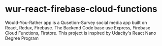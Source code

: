 # wur-react-firebase-cloud-functions
Would-You-Rather app is a Qusetion-Survey social media app built on React, Redux, Firebase. The Backend Code base use Express, Firebase Cloud Functions, Firstore. This project is inspired by Udacity's React Nano Degree Program
